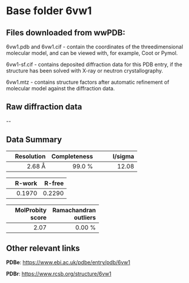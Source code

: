 # Base folder 6vw1

## Files downloaded from wwPDB:

6vw1.pdb and 6vw1.cif - contain the coordinates of the threedimensional molecular model, and can be viewed with, for example, Coot or Pymol.

6vw1-sf.cif - contains deposited diffraction data for this PDB entry, if the structure has been solved with X-ray or neutron crystallography.

6vw1.mtz - contains structure factors after automatic refinement of molecular model against the diffraction data.

## Raw diffraction data

--<br> 

## Data Summary
|   | Resolution | Completeness| I/sigma |
|---|-------------:|----------------:|--------------:|
|   |2.68 Å|99.0  %|<img width=50/>12.08|

|   | **R-work**| **R-free**   
|---|-------------:|----------------:|           
||  0.1970|  0.2290|

|   |**MolProbity<br>score**| **Ramachandran<br>outliers** 
|---|-------------:|----------------:|
||  2.07|  0.00 %|

 

 



## Other relevant links 
**PDBe**:  https://www.ebi.ac.uk/pdbe/entry/pdb/6vw1
 
**PDBr**: https://www.rcsb.org/structure/6vw1 

